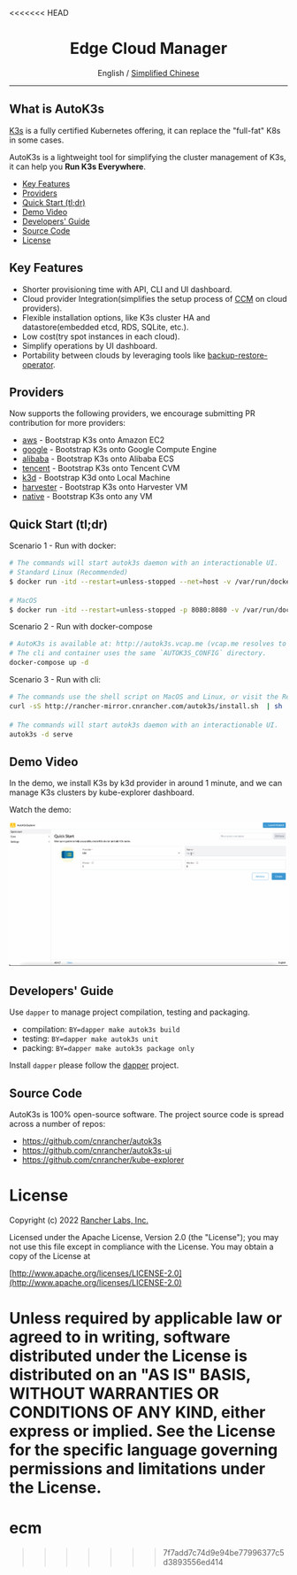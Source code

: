 <<<<<<< HEAD
<div align="center">
  <h1>Edge Cloud Manager</h1>
  <span>English / </span> <a href="http://docs.rancher.cn/docs/k3s/autok3s/_index/">Simplified Chinese</a>
</div>

<hr />

## What is AutoK3s

[K3s](https://github.com/k3s-io/k3s) is a fully certified Kubernetes offering, it can replace the "full-fat" K8s in some cases.

AutoK3s is a lightweight tool for simplifying the cluster management of K3s, it can help you **Run K3s Everywhere**.

<!-- toc -->

- [Key Features](#key-features)
- [Providers](#providers)
- [Quick Start (tl;dr)](#quick-start-tldr)
- [Demo Video](#demo-video)
- [Developers' Guide](#developers-guide)
- [Source Code](#source-code)
- [License](#license)

<!-- /toc -->

## Key Features

- Shorter provisioning time with API, CLI and UI dashboard.
- Cloud provider Integration(simplifies the setup process of [CCM](https://kubernetes.io/docs/concepts/architecture/cloud-controller) on cloud providers).
- Flexible installation options, like K3s cluster HA and datastore(embedded etcd, RDS, SQLite, etc.).
- Low cost(try spot instances in each cloud).
- Simplify operations by UI dashboard.
- Portability between clouds by leveraging tools like [backup-restore-operator](https://github.com/rancher/backup-restore-operator).

## Providers

Now supports the following providers, we encourage submitting PR contribution for more providers:

- [aws](docs/i18n/en_us/aws/README.md) - Bootstrap K3s onto Amazon EC2
- [google](docs/i18n/en_us/google/README.md) - Bootstrap K3s onto Google Compute Engine
- [alibaba](docs/i18n/en_us/alibaba/README.md) - Bootstrap K3s onto Alibaba ECS
- [tencent](docs/i18n/en_us/tencent/README.md) - Bootstrap K3s onto Tencent CVM
- [k3d](docs/i18n/en_us/k3d/README.md) - Bootstrap K3d onto Local Machine
- [harvester](docs/i18n/en_us/harvester/README.md) - Bootstrap K3s onto Harvester VM
- [native](docs/i18n/en_us/native/README.md) - Bootstrap K3s onto any VM

## Quick Start (tl;dr)

Scenario 1 - Run with docker:

```bash
# The commands will start autok3s daemon with an interactionable UI.
# Standard Linux (Recommended)
$ docker run -itd --restart=unless-stopped --net=host -v /var/run/docker.sock:/var/run/docker.sock cnrancher/autok3s:v0.4.9

# MacOS 
$ docker run -itd --restart=unless-stopped -p 8080:8080 -v /var/run/docker.sock:/var/run/docker.sock cnrancher/autok3s:v0.4.9
```
Scenario 2 - Run with docker-compose
```bash
# AutoK3s is available at: http://autok3s.vcap.me (vcap.me resolves to 127.0.0.1).
# The cli and container uses the same `AUTOK3S_CONFIG` directory.
docker-compose up -d
```

Scenario 3 - Run with cli:

```bash
# The commands use the shell script on MacOS and Linux, or visit the Releases page to download the executable for Windows.
curl -sS http://rancher-mirror.cnrancher.com/autok3s/install.sh  | sh

# The commands will start autok3s daemon with an interactionable UI.
autok3s -d serve
```

## Demo Video

In the demo, we install K3s by k3d provider in around 1 minute, and
we can manage K3s clusters by kube-explorer dashboard.

Watch the demo:

![](docs/assets/autok3s-v0.4.7-demo.gif)


## Developers' Guide

Use `dapper` to manage project compilation, testing and packaging.

- compilation: `BY=dapper make autok3s build`
- testing: `BY=dapper make autok3s unit`
- packing: `BY=dapper make autok3s package only`

Install `dapper` please follow the [dapper](https://github.com/rancher/dapper) project.

## Source Code

AutoK3s is 100% open-source software. The project source code is spread across a number of repos:

- https://github.com/cnrancher/autok3s
- https://github.com/cnrancher/autok3s-ui
- https://github.com/cnrancher/kube-explorer

# License

Copyright (c) 2022 [Rancher Labs, Inc.](http://rancher.com)

Licensed under the Apache License, Version 2.0 (the "License");
you may not use this file except in compliance with the License.
You may obtain a copy of the License at

[http://www.apache.org/licenses/LICENSE-2.0](http://www.apache.org/licenses/LICENSE-2.0)

Unless required by applicable law or agreed to in writing, software
distributed under the License is distributed on an "AS IS" BASIS,
WITHOUT WARRANTIES OR CONDITIONS OF ANY KIND, either express or implied.
See the License for the specific language governing permissions and
limitations under the License.
=======
# ecm
>>>>>>> 7f7add7c74d9e94be77996377c5d3893556ed414
